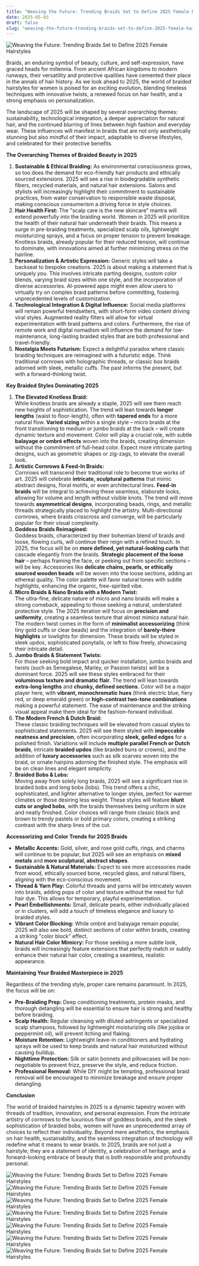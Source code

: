 ```yaml
---
title: "Weaving the Future: Trending Braids Set to Define 2025 Female Hairstyles"
date: 2025-05-03
draft: false
slug: "weaving-the-future-trending-braids-set-to-define-2025-female-hairstyles" 
---
```


![Weaving the Future: Trending Braids Set to Define 2025 Female Hairstyles](https://www.kadosh.ng/wp-content/uploads/2024/01/288002355_561601718839357_7215549666298479956_n-768x959.jpg "Weaving the Future: Trending Braids Set to Define 2025 Female Hairstyles")

Braids, an enduring symbol of beauty, culture, and self-expression, have graced heads for millennia. From ancient African kingdoms to modern runways, their versatility and protective qualities have cemented their place in the annals of hair history. As we look ahead to 2025, the world of braided hairstyles for women is poised for an exciting evolution, blending timeless techniques with innovative twists, a renewed focus on hair health, and a strong emphasis on personalization.

The landscape of 2025 will be shaped by several overarching themes: sustainability, technological integration, a deeper appreciation for natural hair, and the continued blurring of lines between high fashion and everyday wear. These influences will manifest in braids that are not only aesthetically stunning but also mindful of their impact, adaptable to diverse lifestyles, and celebrated for their protective benefits.

**The Overarching Themes of Braided Beauty in 2025**

1. **Sustainable & Ethical Braiding:** As environmental consciousness grows, so too does the demand for eco-friendly hair products and ethically sourced extensions. 2025 will see a rise in biodegradable synthetic fibers, recycled materials, and natural hair extensions. Salons and stylists will increasingly highlight their commitment to sustainable practices, from water conservation to responsible waste disposal, making conscious consumerism a driving force in style choices.
2. **Hair Health First:** The "scalp care is the new skincare" mantra will extend powerfully into the braiding world. Women in 2025 will prioritize the health of their natural hair underneath their braids. This means a surge in pre-braiding treatments, specialized scalp oils, lightweight moisturizing sprays, and a focus on proper tension to prevent breakage. Knotless braids, already popular for their reduced tension, will continue to dominate, with innovations aimed at further minimizing stress on the hairline.
3. **Personalization & Artistic Expression:** Generic styles will take a backseat to bespoke creations. 2025 is about making a statement that is uniquely *you*. This involves intricate parting designs, custom color blends, varying braid sizes within one style, and the incorporation of diverse accessories. AI-powered apps might even allow users to virtually try on complex braid patterns before committing, fostering unprecedented levels of customization.
4. **Technological Integration & Digital Influence:** Social media platforms will remain powerful trendsetters, with short-form video content driving viral styles. Augmented reality filters will allow for virtual experimentation with braid patterns and colors. Furthermore, the rise of remote work and digital nomadism will influence the demand for low-maintenance, long-lasting braided styles that are both professional and travel-friendly.
5. **Nostalgia Meets Futurism:** Expect a delightful paradox where classic braiding techniques are reimagined with a futuristic edge. Think traditional cornrows with holographic threads, or classic box braids adorned with sleek, metallic cuffs. The past informs the present, but with a forward-thinking twist.

**Key Braided Styles Dominating 2025**

1. **The Elevated Knotless Braid:**  
   While knotless braids are already a staple, 2025 will see them reach new heights of sophistication. The trend will lean towards **longer lengths** (waist to floor-length), often with **tapered ends** for a more natural flow. **Varied sizing** within a single style – micro braids at the front transitioning to medium or jumbo braids at the back – will create dynamic texture and movement. Color will play a crucial role, with subtle **balayage or ombré effects** woven into the braids, creating dimension without the commitment of full-head color. Expect more intricate parting designs, such as geometric shapes or zig-zags, to elevate the overall look.
2. **Artistic Cornrows & Feed-In Braids:**  
   Cornrows will transcend their traditional role to become true works of art. 2025 will celebrate **intricate, sculptural patterns** that mimic abstract designs, floral motifs, or even architectural lines. **Feed-in braids** will be integral to achieving these seamless, elaborate looks, allowing for volume and length without visible knots. The trend will move towards **asymmetrical designs**, incorporating beads, rings, and metallic threads strategically placed to highlight the artistry. Multi-directional cornrows, where braids crisscross and converge, will be particularly popular for their visual complexity.
3. **Goddess Braids Reimagined:**  
   Goddess braids, characterized by their bohemian blend of braids and loose, flowing curls, will continue their reign with a refined touch. In 2025, the focus will be on **more defined, yet natural-looking curls** that cascade elegantly from the braids. **Strategic placement of the loose hair** – perhaps framing the face, or peeking out from specific sections – will be key. Accessories like **delicate chains, pearls, or ethically sourced wooden beads** will be woven into the loose sections, adding an ethereal quality. The color palette will favor natural tones with subtle highlights, enhancing the organic, free-spirited vibe.
4. **Micro Braids & Nano Braids with a Modern Twist:**  
   The ultra-fine, delicate nature of micro and nano braids will make a strong comeback, appealing to those seeking a natural, understated protective style. The 2025 iteration will focus on **precision and uniformity**, creating a seamless texture that almost mimics natural hair. The modern twist comes in the form of **minimalist accessorizing** (think tiny gold cuffs or clear beads) and the integration of **barely-there highlights** or lowlights for dimension. These braids will be styled in sleek updos, sophisticated ponytails, or left to flow freely, showcasing their intricate detail.
5. **Jumbo Braids & Statement Twists:**  
   For those seeking bold impact and quicker installation, jumbo braids and twists (such as Senegalese, Marley, or Passion twists) will be a dominant force. 2025 will see these styles embraced for their **voluminous texture and dramatic flair**. The trend will lean towards **extra-long lengths** and **chunky, defined sections**. Color will be a major player here, with **vibrant, monochromatic hues** (think electric blue, fiery red, or deep emerald green) or **high-contrast two-tone combinations** making a powerful statement. The ease of maintenance and the striking visual appeal make them ideal for the fashion-forward individual.
6. **The Modern French & Dutch Braid:**  
   These classic braiding techniques will be elevated from casual styles to sophisticated statements. 2025 will see them styled with **impeccable neatness and precision**, often incorporating **sleek, gelled edges** for a polished finish. Variations will include **multiple parallel French or Dutch braids**, intricate **braided updos** (like braided buns or crowns), and the addition of **luxury accessories** such as silk scarves woven into the braid, or ornate hairpins adorning the finished style. The emphasis will be on clean lines and elegant simplicity.
7. **Braided Bobs & Lobs:**  
   Moving away from solely long braids, 2025 will see a significant rise in braided bobs and long bobs (lobs). This trend offers a chic, sophisticated, and lighter alternative to longer styles, perfect for warmer climates or those desiring less weight. These styles will feature **blunt cuts or angled bobs**, with the braids themselves being uniform in size and neatly finished. Color choices will range from classic black and brown to trendy pastels or bold primary colors, creating a striking contrast with the sharp lines of the cut.

**Accessorizing and Color Trends for 2025 Braids**

* **Metallic Accents:** Gold, silver, and rose gold cuffs, rings, and charms will continue to be popular, but 2025 will see an emphasis on **mixed metals** and **more sculptural, abstract shapes**.
* **Sustainable & Natural Materials:** Expect to see more accessories made from wood, ethically sourced bone, recycled glass, and natural fibers, aligning with the eco-conscious movement.
* **Thread & Yarn Play:** Colorful threads and yarns will be intricately woven into braids, adding pops of color and texture without the need for full hair dye. This allows for temporary, playful experimentation.
* **Pearl Embellishments:** Small, delicate pearls, either individually placed or in clusters, will add a touch of timeless elegance and luxury to braided styles.
* **Vibrant Color Blocking:** While ombré and balayage remain popular, 2025 will also see bold, distinct sections of color within braids, creating a striking "color block" effect.
* **Natural Hair Color Mimicry:** For those seeking a more subtle look, braids will increasingly feature extensions that perfectly match or subtly enhance their natural hair color, creating a seamless, realistic appearance.

**Maintaining Your Braided Masterpiece in 2025**

Regardless of the trending style, proper care remains paramount. In 2025, the focus will be on:

* **Pre-Braiding Prep:** Deep conditioning treatments, protein masks, and thorough detangling will be essential to ensure hair is strong and healthy before braiding.
* **Scalp Health:** Regular cleansing with diluted astringents or specialized scalp shampoos, followed by lightweight moisturizing oils (like jojoba or peppermint oil), will prevent itching and flaking.
* **Moisture Retention:** Lightweight leave-in conditioners and hydrating sprays will be used to keep braids and natural hair moisturized without causing buildup.
* **Nighttime Protection:** Silk or satin bonnets and pillowcases will be non-negotiable to prevent frizz, preserve the style, and reduce friction.
* **Professional Removal:** While DIY might be tempting, professional braid removal will be encouraged to minimize breakage and ensure proper detangling.

**Conclusion**

The world of braided hairstyles in 2025 is a dynamic tapestry woven with threads of tradition, innovation, and personal expression. From the intricate artistry of cornrows to the luxurious flow of goddess braids, and the sleek sophistication of braided bobs, women will have an unprecedented array of choices to reflect their individuality. Beyond mere aesthetics, the emphasis on hair health, sustainability, and the seamless integration of technology will redefine what it means to wear braids. In 2025, braids are not just a hairstyle; they are a statement of identity, a celebration of heritage, and a forward-looking embrace of beauty that is both responsible and profoundly personal.

![Weaving the Future: Trending Braids Set to Define 2025 Female Hairstyles](https://beautycarewow.com/wp-content/uploads/2020/12/braided-hairstyles-20.jpg "Weaving the Future: Trending Braids Set to Define 2025 Female Hairstyles") ![Weaving the Future: Trending Braids Set to Define 2025 Female Hairstyles](https://www.thrivenaija.com/wp-content/uploads/2020/03/braidsgang-3.jpg "Weaving the Future: Trending Braids Set to Define 2025 Female Hairstyles") ![Weaving the Future: Trending Braids Set to Define 2025 Female Hairstyles](https://www.thrivenaija.com/wp-content/uploads/2020/03/vanessamatsena_.jpg "Weaving the Future: Trending Braids Set to Define 2025 Female Hairstyles") ![Weaving the Future: Trending Braids Set to Define 2025 Female Hairstyles](https://miro.medium.com/v2/resize:fit:1400/1*mktPWYCICuDD3WPSX89Llg.jpeg "Weaving the Future: Trending Braids Set to Define 2025 Female Hairstyles") ![Weaving the Future: Trending Braids Set to Define 2025 Female Hairstyles](https://blackbeautybombshells.com/wp-content/uploads/2021/03/IMG_7611-735x905.jpg "Weaving the Future: Trending Braids Set to Define 2025 Female Hairstyles") ![Weaving the Future: Trending Braids Set to Define 2025 Female Hairstyles](https://i.pinimg.com/736x/67/53/6d/67536de834c54197575f1213715e961e.jpg "Weaving the Future: Trending Braids Set to Define 2025 Female Hairstyles") ![Weaving the Future: Trending Braids Set to Define 2025 Female Hairstyles](https://styles2d.com/wp-content/uploads/2020/01/beautiful-braid-hairstyles-pictures-13.jpg "Weaving the Future: Trending Braids Set to Define 2025 Female Hairstyles")
